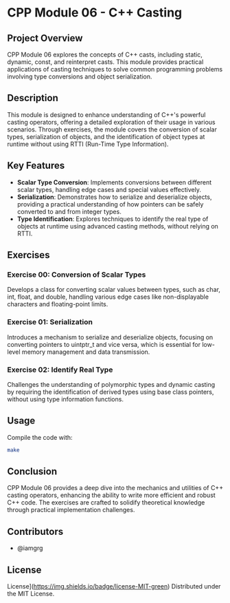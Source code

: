 # CPP Module 06 - C++ Casting

## Project Overview

CPP Module 06 explores the concepts of C++ casts, including static, dynamic, const, and reinterpret casts. This module provides practical applications of casting techniques to solve common programming problems involving type conversions and object serialization.

## Description

This module is designed to enhance understanding of C++'s powerful casting operators, offering a detailed exploration of their usage in various scenarios. Through exercises, the module covers the conversion of scalar types, serialization of objects, and the identification of object types at runtime without using RTTI (Run-Time Type Information).

## Key Features

- **Scalar Type Conversion**: Implements conversions between different scalar types, handling edge cases and special values effectively.
- **Serialization**: Demonstrates how to serialize and deserialize objects, providing a practical understanding of how pointers can be safely converted to and from integer types.
- **Type Identification**: Explores techniques to identify the real type of objects at runtime using advanced casting methods, without relying on RTTI.

## Exercises

### Exercise 00: Conversion of Scalar Types

Develops a class for converting scalar values between types, such as char, int, float, and double, handling various edge cases like non-displayable characters and floating-point limits.

### Exercise 01: Serialization

Introduces a mechanism to serialize and deserialize objects, focusing on converting pointers to uintptr_t and vice versa, which is essential for low-level memory management and data transmission.

### Exercise 02: Identify Real Type

Challenges the understanding of polymorphic types and dynamic casting by requiring the identification of derived types using base class pointers, without using type information functions.

## Usage

Compile the code with:

```bash
make
```

## Conclusion

CPP Module 06 provides a deep dive into the mechanics and utilities of C++ casting operators, enhancing the ability to write more efficient and robust C++ code. The exercises are crafted to solidify theoretical knowledge through practical implementation challenges.

## Contributors

- @iamgrg

## License

License](https://img.shields.io/badge/license-MIT-green)
Distributed under the MIT License.
